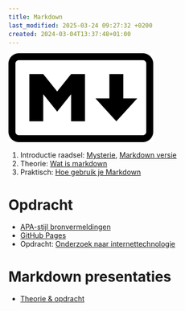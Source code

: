 ```yaml
---
title: Markdown
last_modified: 2025-03-24 09:27:32 +0200
created: 2024-03-04T13:37:48+01:00
---
```


![Markdown Logo](images/Markdown-mark.png)

1. Introductie raadsel: [Mysterie](intro-img), [Markdown versie](intro)
2. Theorie: [Wat is markdown](Wat-is-markdown)
3. Praktisch: [Hoe gebruik je Markdown](Hoe-gebruik-je-Markdown)

# Opdracht

- [APA-stijl bronvermeldingen](APA-stijl-bronvermeldingen)
- [GitHub Pages](github-pages)
- Opdracht: [Onderzoek naar internettechnologie](Onderzoek-naar-internettechnologie)

# Markdown presentaties

- [Theorie & opdracht](presentatie)
